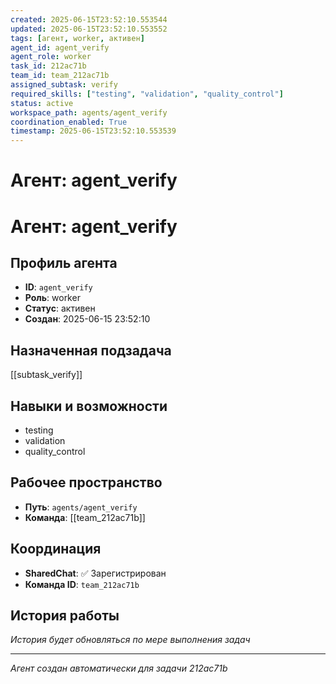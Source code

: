 ```yaml
---
created: 2025-06-15T23:52:10.553544
updated: 2025-06-15T23:52:10.553552
tags: [агент, worker, активен]
agent_id: agent_verify
agent_role: worker
task_id: 212ac71b
team_id: team_212ac71b
assigned_subtask: verify
required_skills: ["testing", "validation", "quality_control"]
status: active
workspace_path: agents/agent_verify
coordination_enabled: True
timestamp: 2025-06-15T23:52:10.553539
---
```


# Агент: agent_verify

# Агент: agent_verify

## Профиль агента

- **ID**: `agent_verify`
- **Роль**: worker
- **Статус**: активен
- **Создан**: 2025-06-15 23:52:10

## Назначенная подзадача

[[subtask_verify]]

## Навыки и возможности

- testing
- validation
- quality_control

## Рабочее пространство

- **Путь**: `agents/agent_verify`
- **Команда**: [[team_212ac71b]]

## Координация

- **SharedChat**: ✅ Зарегистрирован
- **Команда ID**: `team_212ac71b`

## История работы

*История будет обновляться по мере выполнения задач*

---
*Агент создан автоматически для задачи 212ac71b*
